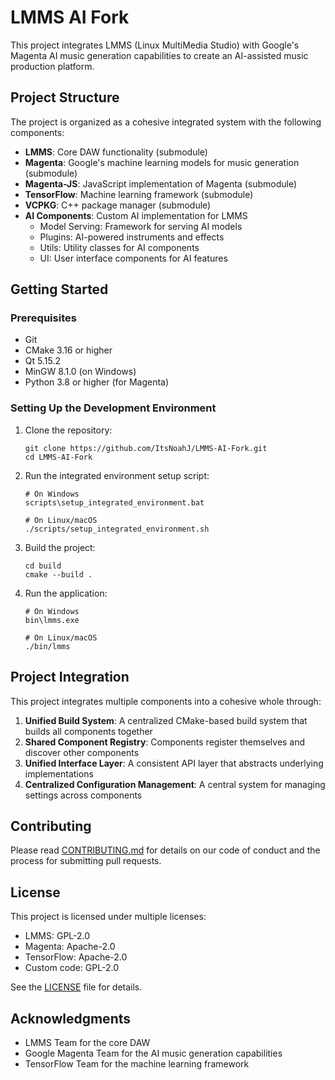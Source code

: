 # LMMS AI Fork

This project integrates LMMS (Linux MultiMedia Studio) with Google's Magenta AI music generation capabilities to create an AI-assisted music production platform.

## Project Structure

The project is organized as a cohesive integrated system with the following components:

- **LMMS**: Core DAW functionality (submodule)
- **Magenta**: Google's machine learning models for music generation (submodule)
- **Magenta-JS**: JavaScript implementation of Magenta (submodule)
- **TensorFlow**: Machine learning framework (submodule)
- **VCPKG**: C++ package manager (submodule)
- **AI Components**: Custom AI implementation for LMMS
  - Model Serving: Framework for serving AI models
  - Plugins: AI-powered instruments and effects
  - Utils: Utility classes for AI components
  - UI: User interface components for AI features

## Getting Started

### Prerequisites

- Git
- CMake 3.16 or higher
- Qt 5.15.2
- MinGW 8.1.0 (on Windows)
- Python 3.8 or higher (for Magenta)

### Setting Up the Development Environment

1. Clone the repository:
   ```
   git clone https://github.com/ItsNoahJ/LMMS-AI-Fork.git
   cd LMMS-AI-Fork
   ```

2. Run the integrated environment setup script:
   ```
   # On Windows
   scripts\setup_integrated_environment.bat
   
   # On Linux/macOS
   ./scripts/setup_integrated_environment.sh
   ```

3. Build the project:
   ```
   cd build
   cmake --build .
   ```

4. Run the application:
   ```
   # On Windows
   bin\lmms.exe
   
   # On Linux/macOS
   ./bin/lmms
   ```

## Project Integration

This project integrates multiple components into a cohesive whole through:

1. **Unified Build System**: A centralized CMake-based build system that builds all components together
2. **Shared Component Registry**: Components register themselves and discover other components
3. **Unified Interface Layer**: A consistent API layer that abstracts underlying implementations
4. **Centralized Configuration Management**: A central system for managing settings across components

## Contributing

Please read [CONTRIBUTING.md](CONTRIBUTING.md) for details on our code of conduct and the process for submitting pull requests.

## License

This project is licensed under multiple licenses:
- LMMS: GPL-2.0
- Magenta: Apache-2.0
- TensorFlow: Apache-2.0
- Custom code: GPL-2.0

See the [LICENSE](LICENSE) file for details.

## Acknowledgments

- LMMS Team for the core DAW
- Google Magenta Team for the AI music generation capabilities
- TensorFlow Team for the machine learning framework
